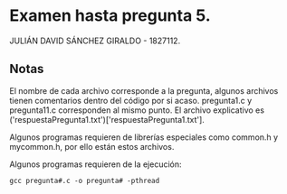 # Examen hasta pregunta 5.
JULIÁN DAVID SÁNCHEZ GIRALDO - 1827112.
## Notas
El nombre de cada archivo corresponde a la pregunta, algunos archivos tienen comentarios
dentro del código por si acaso.
pregunta1.c y pregunta11.c corresponden al mismo punto. El archivo explicativo
es ('respuestaPregunta1.txt')['respuestaPregunta1.txt'].

Algunos programas requieren de librerías especiales
como common.h y mycommon.h, por ello están estos archivos.

Algunos programas requieren de la ejecución:
```
gcc pregunta#.c -o pregunta# -pthread
```


